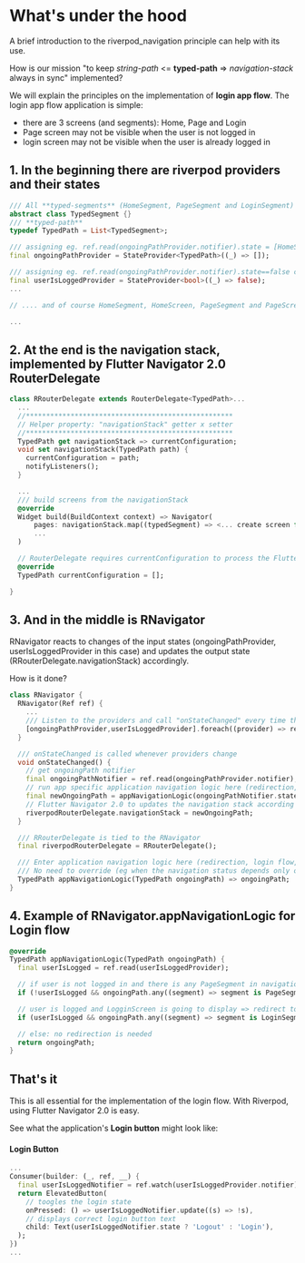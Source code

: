 # What's under the hood

A brief introduction to the riverpod_navigation principle can help with its use.

How is our mission "to keep *string-path* <= **typed-path** => *navigation-stack* always in sync" implemented?

We will explain the principles on the implementation of **login app flow**. 
The login app flow application is simple:
- there are 3 screens (and segments): Home, Page and Login
- Page screen may not be visible when the user is not logged in
- login screen may not be visible when the user is already logged in

## 1. In the beginning there are riverpod providers and their states

```dart
/// All **typed-segments** (HomeSegment, PageSegment and LoginSegment) are inherited from this class
abstract class TypedSegment {}
/// **typed-path**
typedef TypedPath = List<TypedSegment>;

/// assigning eg. ref.read(ongoingPathProvider.notifier).state = [HomeSegment(), PageSegment()] causes a new navigation stack to be calculated
final ongoingPathProvider = StateProvider<TypedPath>((_) => []);

/// assigning eg. ref.read(ongoingPathProvider.notifier).state==false causes a new navigation stack to be calculated
final userIsLoggedProvider = StateProvider<bool>((_) => false);
...

// .... and of course HomeSegment, HomeScreen, PageSegment and PageScreen, LoginSegment, LoginScreen ...

...
```

## 2. At the end is the navigation stack, implemented by Flutter Navigator 2.0 RouterDelegate

```dart
class RRouterDelegate extends RouterDelegate<TypedPath>...
  ...
  //***************************************************
  // Helper property: "navigationStack" getter x setter
  //***************************************************
  TypedPath get navigationStack => currentConfiguration;
  void set navigationStack(TypedPath path) {
    currentConfiguration = path;
    notifyListeners();
  }

  ...
  /// build screens from the navigationStack 
  @override
  Widget build(BuildContext context) => Navigator(
      pages: navigationStack.map((typedSegment) => <... create screen for given typedSegment ...>,
      ...
  )

  // RouterDelegate requires currentConfiguration to process the Flutter for Web URL correctly
  @override
  TypedPath currentConfiguration = [];

}
```

## 3. And in the middle is RNavigator

RNavigator reacts to changes of the input states (ongoingPathProvider, userIsLoggedProvider in this case) 
and updates the output state (RRouterDelegate.navigationStack) accordingly.

How is it done?

```dart
class RNavigator {
  RNavigator(Ref ref) {
    ...
    /// Listen to the providers and call "onStateChanged" every time they change.
    [ongoingPathProvider,userIsLoggedProvider].foreach((provider) => ref.listen(provider, (_,__) => onStateChanged())));
  }

  /// onStateChanged is called whenever providers change
  void onStateChanged() {
    // get ongoingPath notifier
    final ongoingPathNotifier = ref.read(ongoingPathProvider.notifier);
    // run app specific application navigation logic here (redirection, login, etc.).
    final newOngoingPath = appNavigationLogic(ongoingPathNotifier.state);
    // Flutter Navigator 2.0 to updates the navigation stack according to the ongoingPathProvider state
    riverpodRouterDelegate.navigationStack = newOngoingPath;
  }

  /// RRouterDelegate is tied to the RNavigator
  final riverpodRouterDelegate = RRouterDelegate();

  /// Enter application navigation logic here (redirection, login flow, etc.). 
  /// No need to override (eg when the navigation status depends only on the ongoingPathProvider and no redirects or no route guard is required)
  TypedPath appNavigationLogic(TypedPath ongoingPath) => ongoingPath;
}
```

## 4. Example of RNavigator.appNavigationLogic for Login flow

```dart
@override 
TypedPath appNavigationLogic(TypedPath ongoingPath) {
  final userIsLogged = ref.read(userIsLoggedProvider);

  // if user is not logged in and there is any PageSegment in navigations stack => redirect to LoginScreen
  if (!userIsLogged && ongoingPath.any((segment) => segment is PageSegment) return [LoginSegment()];

  // user is logged and LogginScreen is going to display => redirect to HomeScreen
  if (userIsLogged && ongoingPath.any((segment) => segment is LoginSegment) return [HomeSegment()];)

  // else: no redirection is needed
  return ongoingPath;
}
```

## That's it

This is all essential for the implementation of the login flow.
With Riverpod, using Flutter Navigator 2.0 is easy.

See what the application's **Login button** might look like:

#### Login Button
```dart
...
Consumer(builder: (_, ref, __) {
  final userIsLoggedNotifier = ref.watch(userIsLoggedProvider.notifier);
  return ElevatedButton(
    // toogles the login state
    onPressed: () => userIsLoggedNotifier.update((s) => !s),
    // displays correct login button text
    child: Text(userIsLoggedNotifier.state ? 'Logout' : 'Login'),
  );
})
...
```
